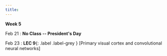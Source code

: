 ```yaml
---
title: 
---
```

**Week 5**

Feb 21
: **No Class -- President's Day**


Feb 23
:  **LEC 9**{: .label .label-grey } [Primary visual cortex and convolutional neural networks]

